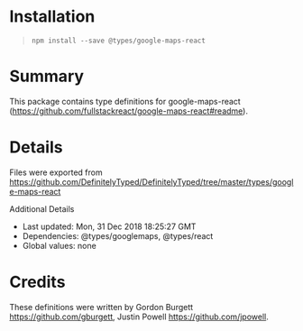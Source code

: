 # Installation
> `npm install --save @types/google-maps-react`

# Summary
This package contains type definitions for google-maps-react (https://github.com/fullstackreact/google-maps-react#readme).

# Details
Files were exported from https://github.com/DefinitelyTyped/DefinitelyTyped/tree/master/types/google-maps-react

Additional Details
 * Last updated: Mon, 31 Dec 2018 18:25:27 GMT
 * Dependencies: @types/googlemaps, @types/react
 * Global values: none

# Credits
These definitions were written by Gordon Burgett <https://github.com/gburgett>, Justin Powell <https://github.com/jpowell>.
